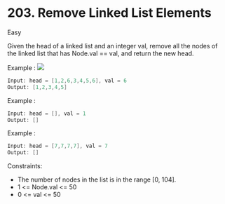 # 203. Remove Linked List Elements
Easy

Given the head of a linked list and an integer val, remove all the nodes of the linked list that has Node.val == val, and return the new head.

Example :
![](https://assets.leetcode.com/uploads/2021/03/06/removelinked-list.jpg)
```java
Input: head = [1,2,6,3,4,5,6], val = 6
Output: [1,2,3,4,5]
```

Example :
```java
Input: head = [], val = 1
Output: []
```

Example :
```java
Input: head = [7,7,7,7], val = 7
Output: []
```

Constraints:
- The number of nodes in the list is in the range [0, 104].
- 1 <= Node.val <= 50
- 0 <= val <= 50
